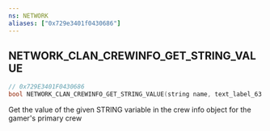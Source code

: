 ```yaml
---
ns: NETWORK
aliases: ["0x729e3401f0430686"]
---
```

## NETWORK_CLAN_CREWINFO_GET_STRING_VALUE

```c
// 0x729E3401F0430686
bool NETWORK_CLAN_CREWINFO_GET_STRING_VALUE(string name, text_label_63 outValue);
```

Get the value of the given STRING variable in the crew info object for the gamer's primary crew

